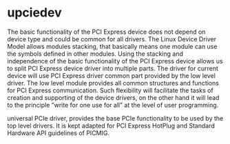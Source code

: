 # upciedev
The basic functionality of the PCI Express device  does not depend on device type and could be common for all drivers. The Linux Device Driver Model allows modules stacking, that basically means one module can use the symbols defined in other modules. Using the stacking and independence of  the basic functionality of the PCI Express device allows us to split PCI Express device driver into multiple parts. The driver for current device will use PCI Express driver common part provided by the low level driver. The low level module provides all common structures and functions for PCI Express communication.
Such flexibility will facilitate the tasks of creation and supporting of the device drivers, on the other hand it will lead to the principle ”write for one use for all”  at the level of user programming.

universal PCIe driver, provides the base PCIe functionality to be used by the top level drivers.
It is kept adapted for PCI Express HotPlug and Standard Hardware API guidelines of PICMIG.

